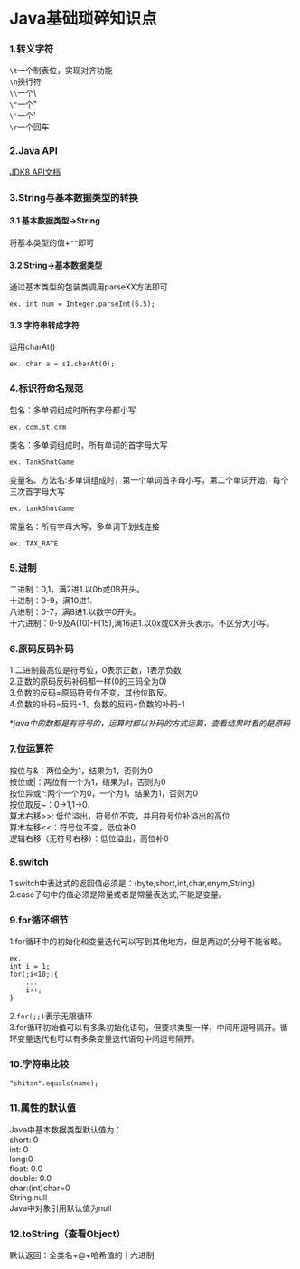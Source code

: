 # Java基础琐碎知识点
### 1.转义字符
`\t`一个制表位，实现对齐功能  
`\n`换行符  
`\\`一个\  
`\"`一个"  
`\'`一个'   
`\r`一个回车
### 2.Java API
[JDK8 API文档](https://www.matools.com/api/java8)
### 3.String与基本数据类型的转换
#### 3.1 基本数据类型->String
将基本类型的值+`""`即可
#### 3.2 String->基本数据类型
通过基本类型的包装类调用parseXX方法即可  

```
ex. int num = Integer.parseInt(6.5);
```
#### 3.3 字符串转成字符
运用charAt()

```
ex. char a = s1.charAt(0);
```
### 4.标识符命名规范
包名：多单词组成时所有字母都小写  
```
ex. com.st.crm
```
类名：多单词组成时，所有单词的首字母大写
```
ex. TankShotGame
```
变量名、方法名:多单词组成时，第一个单词首字母小写，第二个单词开始，每个三次首字母大写
```
ex. tankShotGame
```
常量名：所有字母大写，多单词下划线连接  
```
ex. TAX_RATE
```
### 5.进制
二进制：0,1，满2进1.以0b或0B开头。  
十进制：0-9，满10进1.  
八进制：0-7，满8进1.以数字0开头。  
十六进制：0-9及A(10)-F(15),满16进1.以0x或0X开头表示。不区分大小写。
### 6.原码反码补码
1.二进制最高位是符号位，0表示正数，1表示负数  
2.正数的原码反码补码都一样(0的三码全为0)  
3.负数的反码=原码符号位不变，其他位取反。  
4.负数的补码=反码+1，负数的反码=负数的补码-1  

**java中的数都是有符号的，运算时都以补码的方式运算，查看结果时看的是原码*

### 7.位运算符
按位与&：两位全为1，结果为1，否则为0  
按位或|：两位有一个为1，结果为1，否则为0  
按位异或^:两个一个为0，一个为1，结果为1，否则为0  
按位取反~：0->1,1->0.  
算术右移>>:  低位溢出，符号位不变，并用符号位补溢出的高位  
算术左移<<：符号位不变，低位补0  
逻辑右移（无符号右移）：低位溢出，高位补0 

### 8.switch
1.switch中表达式的返回值必须是：(byte,short,int,char,enym,String)  
2.case子句中的值必须是常量或者是常量表达式,不能是变量。

### 9.for循环细节
1.for循环中的初始化和变量迭代可以写到其他地方，但是两边的分号不能省略。
```
ex. 
int i = 1;
for(;i<10;){
    ...
    i++;
}
```
2.`for(;;)`表示无限循环  
3.for循环初始值可以有多条初始化语句，但要求类型一样，中间用逗号隔开。循环变量迭代也可以有多条变量迭代语句中间逗号隔开。
### 10.字符串比较
```
"shitan".equals(name);
```

### 11.属性的默认值
 Java中基本数据类型默认值为：  
 short: 0  
 int: 0  
 long:0  
 float: 0.0  
 double: 0.0  
 char:(int)char=0  
 String:null  
 Java中对象引用默认值为null  
 
 ### 12.toString（查看Object）
 默认返回：全类名+@+哈希值的十六进制
 
 